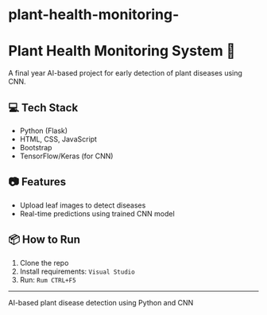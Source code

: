 # plant-health-monitoring-
# Plant Health Monitoring System 🌿

A final year AI-based project for early detection of plant diseases using CNN.

## 💻 Tech Stack
- Python (Flask)
- HTML, CSS, JavaScript
- Bootstrap
- TensorFlow/Keras (for CNN)

## 📷 Features
- Upload leaf images to detect diseases
- Real-time predictions using trained CNN model

## 📦 How to Run
1. Clone the repo
2. Install requirements: `Visual Studio`
3. Run: `Rum CTRL+F5`



---

AI-based plant disease detection using Python and CNN
